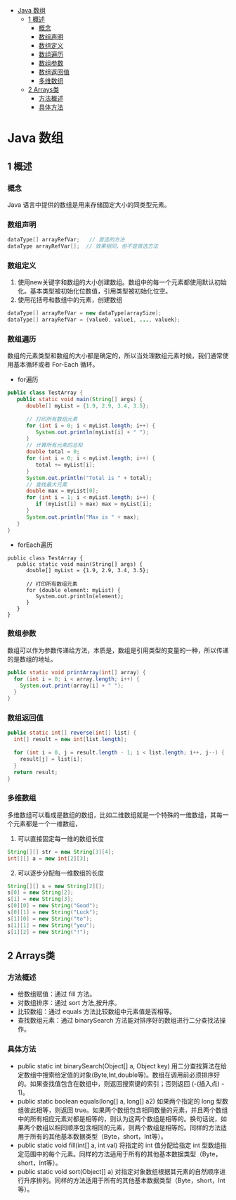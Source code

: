 - [Java 数组](#java-数组)
  - [1 概述](#1-概述)
    - [概念](#概念)
    - [数组声明](#数组声明)
    - [数组定义](#数组定义)
    - [数组遍历](#数组遍历)
    - [数组参数](#数组参数)
    - [数组返回值](#数组返回值)
    - [多维数组](#多维数组)
  - [2 Arrays类](#2-arrays类)
    - [方法概述](#方法概述)
    - [具体方法](#具体方法)
# Java 数组
## 1 概述

### 概念

Java 语言中提供的数组是用来存储固定大小的同类型元素。

### 数组声明
```java
dataType[] arrayRefVar;   // 首选的方法
dataType arrayRefVar[];  // 效果相同，但不是首选方法
```

### 数组定义
1. 使用new关键字和数组的大小创建数组。数组中的每一个元素都使用默认初始化。基本类型被初始化位数值，引用类型被初始化位空。
2. 使用花括号和数组中的元素，创建数组
```java
dataType[] arrayRefVar = new dataType[arraySize];
dataType[] arrayRefVar = {value0, value1, ..., valuek};
```


### 数组遍历

数组的元素类型和数组的大小都是确定的，所以当处理数组元素时候，我们通常使用基本循环或者 For-Each 循环。
* for遍历
```java
public class TestArray {
   public static void main(String[] args) {
      double[] myList = {1.9, 2.9, 3.4, 3.5};
 
      // 打印所有数组元素
      for (int i = 0; i < myList.length; i++) {
         System.out.println(myList[i] + " ");
      }
      // 计算所有元素的总和
      double total = 0;
      for (int i = 0; i < myList.length; i++) {
         total += myList[i];
      }
      System.out.println("Total is " + total);
      // 查找最大元素
      double max = myList[0];
      for (int i = 1; i < myList.length; i++) {
         if (myList[i] > max) max = myList[i];
      }
      System.out.println("Max is " + max);
   }
}
```

* forEach遍历
```
public class TestArray {
   public static void main(String[] args) {
      double[] myList = {1.9, 2.9, 3.4, 3.5};
 
      // 打印所有数组元素
      for (double element: myList) {
         System.out.println(element);
      }
   }
}
```

### 数组参数

数组可以作为参数传递给方法，本质是，数组是引用类型的变量的一种，所以传递的是数组的地址。
```java
public static void printArray(int[] array) {
  for (int i = 0; i < array.length; i++) {
    System.out.print(array[i] + " ");
  }
}
```

### 数组返回值

```java
public static int[] reverse(int[] list) {
  int[] result = new int[list.length];
 
  for (int i = 0, j = result.length - 1; i < list.length; i++, j--) {
    result[j] = list[i];
  }
  return result;
}
```

### 多维数组
多维数组可以看成是数组的数组，比如二维数组就是一个特殊的一维数组，其每一个元素都是一个一维数组，

1. 可以直接固定每一维的数组长度
```java
String[][] str = new String[3][4];
int[][] a = new int[2][3];
```

2. 可以逐步分配每一维数组的长度

```java
String[][] s = new String[2][];
s[0] = new String[2];
s[1] = new String[3];
s[0][0] = new String("Good");
s[0][1] = new String("Luck");
s[1][0] = new String("to");
s[1][1] = new String("you");
s[1][2] = new String("!");
```


## 2 Arrays类

### 方法概述

* 给数组赋值：通过 fill 方法。
* 对数组排序：通过 sort 方法,按升序。
* 比较数组：通过 equals 方法比较数组中元素值是否相等。
* 查找数组元素：通过 binarySearch 方法能对排序好的数组进行二分查找法操作。


### 具体方法

* public static int binarySearch(Object[] a, Object key)
用二分查找算法在给定数组中搜索给定值的对象(Byte,Int,double等)。数组在调用前必须排序好的。如果查找值包含在数组中，则返回搜索键的索引；否则返回 (-(插入点) - 1)。
* public static boolean equals(long[] a, long[] a2)
如果两个指定的 long 型数组彼此相等，则返回 true。如果两个数组包含相同数量的元素，并且两个数组中的所有相应元素对都是相等的，则认为这两个数组是相等的。换句话说，如果两个数组以相同顺序包含相同的元素，则两个数组是相等的。同样的方法适用于所有的其他基本数据类型（Byte，short，Int等）。
* public static void fill(int[] a, int val)
将指定的 int 值分配给指定 int 型数组指定范围中的每个元素。同样的方法适用于所有的其他基本数据类型（Byte，short，Int等）。
* public static void sort(Object[] a)
对指定对象数组根据其元素的自然顺序进行升序排列。同样的方法适用于所有的其他基本数据类型（Byte，short，Int等）。
